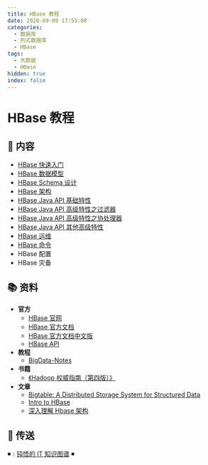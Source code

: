 ```yaml
---
title: HBase 教程
date: 2020-09-09 17:53:08
categories:
  - 数据库
  - 列式数据库
  - HBase
tags:
  - 大数据
  - HBase
hidden: true
index: false
---
```


# HBase 教程

## 📖 内容

- [HBase 快速入门](01.HBase快速入门.md)
- [HBase 数据模型](02.HBase数据模型.md)
- [HBase Schema 设计](03.HBaseSchema设计.md)
- [HBase 架构](04.HBase架构.md)
- [HBase Java API 基础特性](10.HBaseJavaApi基础特性.md)
- [HBase Java API 高级特性之过滤器](11.HBaseJavaApi高级特性之过滤器.md)
- [HBase Java API 高级特性之协处理器](12.HBaseJavaApi高级特性之协处理器.md)
- [HBase Java API 其他高级特性](13.HBaseJavaApi其他高级特性.md)
- [HBase 运维](21.HBase运维.md)
- [HBase 命令](22.HBase命令.md)
- HBase 配置
- HBase 灾备

## 📚 资料

- **官方**
  - [HBase 官网](http://hbase.apache.org/)
  - [HBase 官方文档](https://hbase.apache.org/book.html)
  - [HBase 官方文档中文版](http://abloz.com/hbase/book.html)
  - [HBase API](https://hbase.apache.org/apidocs/index.html)
- **教程**
  - [BigData-Notes](https://github.com/heibaiying/BigData-Notes)
- **书籍**
  - [《Hadoop 权威指南（第四版）》](https://item.jd.com/12109713.html)
- **文章**
  - [Bigtable: A Distributed Storage System for Structured Data](https://static.googleusercontent.com/media/research.google.com/zh-CN//archive/bigtable-osdi06.pdf)
  - [Intro to HBase](https://www.slideshare.net/alexbaranau/intro-to-hbase)
  - [深入理解 Hbase 架构](https://segmentfault.com/a/1190000019959411)

## 🚪 传送

◾ 💧 [钝悟的 IT 知识图谱](https://dunwu.github.io/) ◾